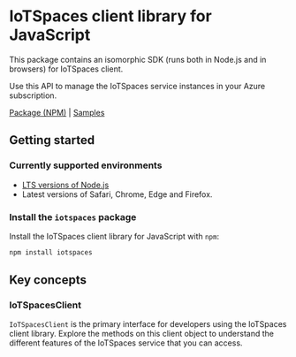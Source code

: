 # IoTSpaces client library for JavaScript

This package contains an isomorphic SDK (runs both in Node.js and in browsers) for IoTSpaces client.

Use this API to manage the IoTSpaces service instances in your Azure subscription.

[Package (NPM)](https://www.npmjs.com/package/iotspaces) |
[Samples](https://github.com/Azure-Samples/azure-samples-js-management)

## Getting started

### Currently supported environments

- [LTS versions of Node.js](https://nodejs.org/about/releases/)
- Latest versions of Safari, Chrome, Edge and Firefox.


### Install the `iotspaces` package

Install the IoTSpaces client library for JavaScript with `npm`:

```bash
npm install iotspaces
```


## Key concepts

### IoTSpacesClient

`IoTSpacesClient` is the primary interface for developers using the IoTSpaces client library. Explore the methods on this client object to understand the different features of the IoTSpaces service that you can access.

